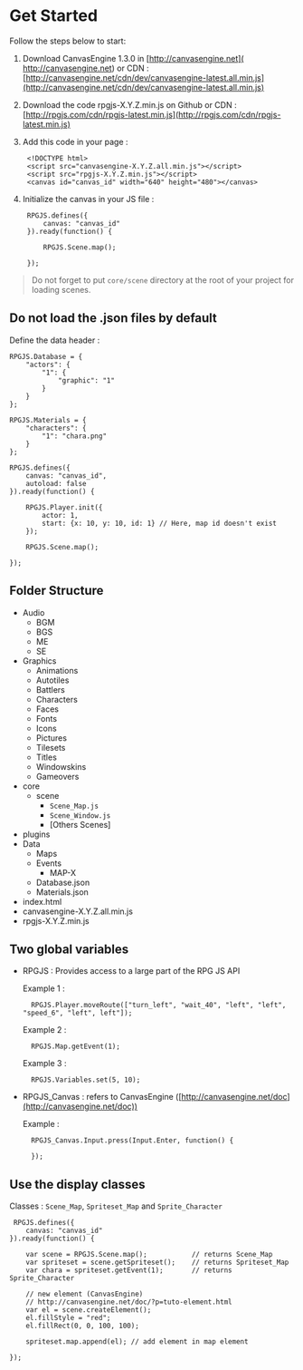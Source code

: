 # Get Started

Follow the steps below to start:

1. Download CanvasEngine 1.3.0 in [http://canvasengine.net]( http://canvasengine.net) 
or CDN : [http://canvasengine.net/cdn/dev/canvasengine-latest.all.min.js](http://canvasengine.net/cdn/dev/canvasengine-latest.all.min.js)
2. Download the code rpgjs-X.Y.Z.min.js on Github
or CDN : [http://rpgjs.com/cdn/rpgjs-latest.min.js](http://rpgjs.com/cdn/rpgjs-latest.min.js)
3. Add this code in your page : 
        
		<!DOCTYPE html>
		<script src="canvasengine-X.Y.Z.all.min.js"></script>
        <script src="rpgjs-X.Y.Z.min.js"></script>
		<canvas id="canvas_id" width="640" height="480"></canvas>
		
       
4. Initialize the canvas in your JS file :

        RPGJS.defines({
			canvas: "canvas_id"
		}).ready(function() {

			RPGJS.Scene.map();

		});

> Do not forget to put `core/scene` directory at the root of your project for loading scenes.

## Do not load the .json files by default

Define the data header :

    RPGJS.Database = {
        "actors": {
            "1": {
                "graphic": "1"
            }
        }
    };

    RPGJS.Materials = {
        "characters": {
            "1": "chara.png"
        }
    };

    RPGJS.defines({
		canvas: "canvas_id",
        autoload: false
	}).ready(function() {

        RPGJS.Player.init({
			actor: 1,
			start: {x: 10, y: 10, id: 1} // Here, map id doesn't exist
		});

		RPGJS.Scene.map();

	});


## Folder Structure ##

- Audio
    - BGM
    - BGS
    - ME
    - SE
- Graphics
    - Animations
    - Autotiles
    - Battlers
    - Characters
    - Faces
    - Fonts
    - Icons
    - Pictures
    - Tilesets
    - Titles
    - Windowskins
    - Gameovers
- core
    - scene
        - `Scene_Map.js`
        - `Scene_Window.js`
        - [Others Scenes]
- plugins
- Data
    - Maps
    - Events
        - MAP-X
    - Database.json
    - Materials.json
- index.html
- canvasengine-X.Y.Z.all.min.js
- rpgjs-X.Y.Z.min.js

## Two global variables

- RPGJS : Provides access to a large part of the RPG JS API

    Example 1 :

        RPGJS.Player.moveRoute(["turn_left", "wait_40", "left", "left", "speed_6", "left", left"]);

    Example 2 :

        RPGJS.Map.getEvent(1);

    Example 3 :

        RPGJS.Variables.set(5, 10);

- RPGJS_Canvas : refers to CanvasEngine ([http://canvasengine.net/doc](http://canvasengine.net/doc))

    Example :

        RPGJS_Canvas.Input.press(Input.Enter, function() {

        });

## Use the display classes

Classes : `Scene_Map`, `Spriteset_Map` and `Sprite_Character`

     RPGJS.defines({
		canvas: "canvas_id"
	}).ready(function() {

		var scene = RPGJS.Scene.map();           // returns Scene_Map
        var spriteset = scene.getSpriteset();    // returns Spriteset_Map
        var chara = spriteset.getEvent(1);       // returns Sprite_Character

        // new element (CanvasEngine) 
        // http://canvasengine.net/doc/?p=tuto-element.html
        var el = scene.createElement();
        el.fillStyle = "red";
        el.fillRect(0, 0, 100, 100);

        spriteset.map.append(el); // add element in map element

	});